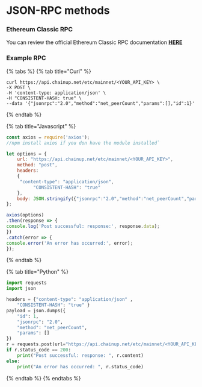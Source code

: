 # JSON-RPC methods

### Ethereum Classic RPC

You can review the official Ethereum Classic RPC documentation [**HERE**](https://docs.ethereumclassic.org/docs/doc2)

### Example RPC

{% tabs %}
{% tab title="Curl" %}
```
curl https://api.chainup.net/etc/mainnet/<YOUR_API_KEY> \
-X POST \
-H 'content-type: application/json' \
-H "CONSISTENT-HASH: true" \
--data '{"jsonrpc":"2.0","method":"net_peerCount","params":[],"id":1}' 
```
{% endtab %}

{% tab title="Javascript" %}
```javascript
const axios = require('axios');
//npm install axios if you don have the module installed`

let options = {
    url: "https://api.chainup.net/etc/mainnet/<YOUR_API_KEY>",
    method: "post",
    headers:
    { 
     "content-type": "application/json",
          "CONSISTENT-HASH": "true"
    },
    body: JSON.stringify({"jsonrpc":"2.0","method":"net_peerCount","params":[],"id":1})
};

axios(options)
.then(response => {
console.log('Post successful: response:', response.data);
})
.catch(error => {
console.error('An error has occurred:', error);
});

```
{% endtab %}

{% tab title="Python" %}
```python
import requests
import json

headers = {"content-type": "application/json" ,
    "CONSISTENT-HASH": "true" }
payload = json.dumps({
    "id": 1,
    "jsonrpc": "2.0",
    "method": "net_peerCount",
    "params": []
})
r = requests.post(url="https://api.chainup.net/etc/mainnet/<YOUR_API_KEY>", headers=headers, data=payload)
if r.status_code == 200:
    print("Post successful: response: ", r.content)
else:
    print("An error has occurred: ", r.status_code)
```
{% endtab %}
{% endtabs %}
